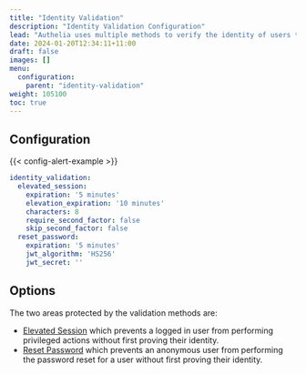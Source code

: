 ```yaml
---
title: "Identity Validation"
description: "Identity Validation Configuration"
lead: "Authelia uses multiple methods to verify the identity of users to prevent a malicious user from performing actions on behalf of them. This section describes these methods."
date: 2024-01-20T12:34:11+11:00
draft: false
images: []
menu:
  configuration:
    parent: "identity-validation"
weight: 105100
toc: true
---
```


## Configuration

{{< config-alert-example >}}

```yaml
identity_validation:
  elevated_session:
    expiration: '5 minutes'
    elevation_expiration: '10 minutes'
    characters: 8
    require_second_factor: false
    skip_second_factor: false
  reset_password:
    expiration: '5 minutes'
    jwt_algorithm: 'HS256'
    jwt_secret: ''
```

## Options

The two areas protected by the validation methods are:

- [Elevated Session](elevated-session.md) which prevents a logged in user from performing privileged actions without
  first proving their identity.
- [Reset Password](reset-password.md) which prevents an anonymous user from performing the password reset for a user
  without first proving their identity.
